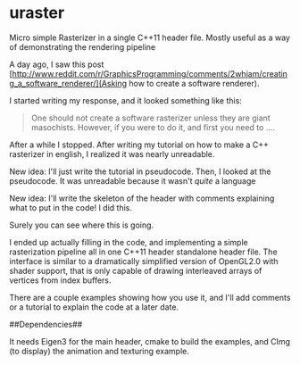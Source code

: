 # uraster

Micro simple Rasterizer in a single C++11 header file.    Mostly useful as a way of demonstrating the rendering pipeline

A day ago, I saw this post [http://www.reddit.com/r/GraphicsProgramming/comments/2whjam/creating_a_software_renderer/](Asking how to create a software renderer).

I started writing my response, and it looked something like this:

> One should not create a software rasterizer unless they are giant masochists.  However, if you were to do it, and first you need to ....
    
After a while I stopped.  After writing my tutorial on how to make a C++ rasterizer in english, I realized it was nearly unreadable.

New idea:  I'll just write the tutorial in pseudocode.  Then, I looked at the pseudocode.  It was unreadable because it wasn't *quite* a language

New idea: I'll write the skeleton of the header with comments explaining what to put in the code!  I did this.

Surely you can see where this is going.   

I ended up actually filling in the code, and implementing a simple rasterization pipeline all in one C++11 header standalone header file.  The interface is similar to a dramatically simplified version of OpenGL2.0 with shader support, that is only capable of drawing interleaved arrays of vertices from index buffers.

There are a couple examples showing how you use it, and I'll add comments or a tutorial to explain the code at a later date.

##Dependencies##

It needs Eigen3 for the main header, cmake to build the examples, and CImg (to display) the animation and texturing example.
